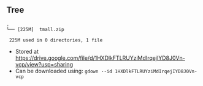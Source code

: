 
## Tree

```
.
└── [225M]  tmall.zip

 225M used in 0 directories, 1 file
```

- Stored at https://drive.google.com/file/d/1HXDlkFTLRUYziMdIrqejIYD8J0Vn-vcp/view?usp=sharing
- Can be downloaded using: `gdown --id 1HXDlkFTLRUYziMdIrqejIYD8J0Vn-vcp`